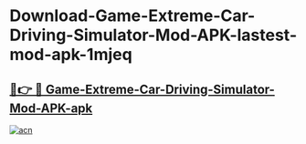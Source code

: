 # Download-Game-Extreme-Car-Driving-Simulator-Mod-APK-lastest-mod-apk-1mjeq

<h2><a href="https://apkcomod.com?title=Game-Extreme-Car-Driving-Simulator-Mod-APK">🔗👉 🔴 Game-Extreme-Car-Driving-Simulator-Mod-APK-apk </a></h2>

[![acn](https://github.com/user-attachments/assets/0f9c940e-d8b0-45ae-aac7-cd30a18b3e1c)](https://apkcomod.com?title=Game-Extreme-Car-Driving-Simulator-Mod-APK)
